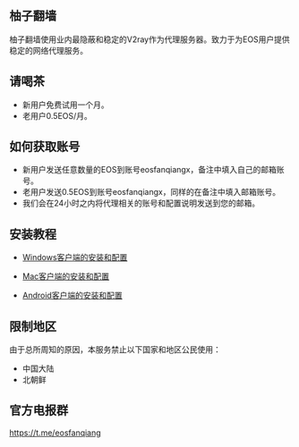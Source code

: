 ## 柚子翻墙
柚子翻墙使用业内最隐蔽和稳定的V2ray作为代理服务器。致力于为EOS用户提供稳定的网络代理服务。

## 请喝茶
- 新用户免费试用一个月。
- 老用户0.5EOS/月。

## 如何获取账号
- 新用户发送任意数量的EOS到账号eosfanqiangx，备注中填入自己的邮箱账号。
- 老用户发送0.5EOS到账号eosfanqiangx，同样的在备注中填入邮箱账号。
- 我们会在24小时之内将代理相关的账号和配置说明发送到您的邮箱。

## 安装教程

- [Windows客户端的安装和配置](windows.md)

- [Mac客户端的安装和配置](https://github.com/yanue/V2rayU)

- [Android客户端的安装和配置](android.md)

## 限制地区
由于总所周知的原因，本服务禁止以下国家和地区公民使用：
- 中国大陆
- 北朝鲜


## 官方电报群
https://t.me/eosfanqiang
